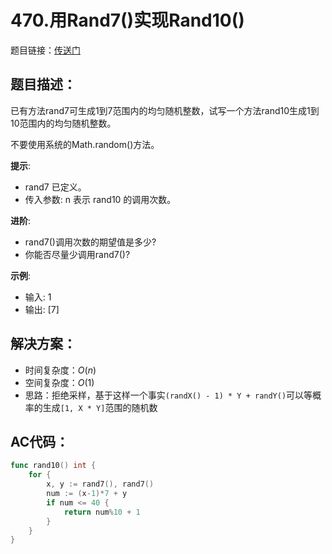 # 470.用Rand7()实现Rand10()
题目链接：[传送门](https://leetcode-cn.com/problems/implement-rand10-using-rand7/)

## 题目描述：
已有方法rand7可生成1到7范围内的均匀随机整数，试写一个方法rand10生成1到10范围内的均匀随机整数。

不要使用系统的Math.random()方法。

**提示**:
- rand7 已定义。
- 传入参数: n 表示 rand10 的调用次数。

**进阶**:
- rand7()调用次数的期望值是多少?
- 你能否尽量少调用rand7()?

**示例**:
- 输入: 1
- 输出: [7]

## 解决方案：
- 时间复杂度：$O(n)$
- 空间复杂度：$O(1)$
- 思路：拒绝采样，基于这样一个事实`(randX() - 1) * Y + randY()`可以等概率的生成`[1, X * Y]`范围的随机数

## AC代码：
```go
func rand10() int {
	for {
		x, y := rand7(), rand7()
		num := (x-1)*7 + y
		if num <= 40 {
			return num%10 + 1
		}
	}
}
```